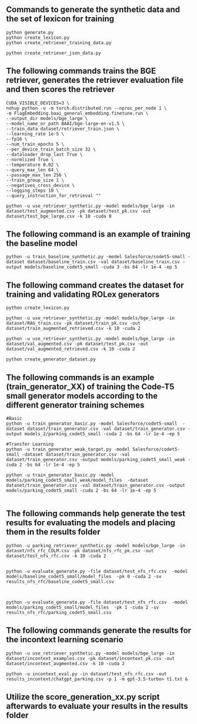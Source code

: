 ## Commands to generate the synthetic data and the set of lexicon for training

```
python generate.py
python create_lexicon.py
python create_retriever_training_data.py

python create_retriever_json_data.py 
```

## The following commands trains the BGE retriever, generates the retriever evaluation file and then scores the retriever

```
CUDA_VISIBLE_DEVICES=3 \ 
nohup python -u -m torch.distributed.run --nproc_per_node 1 \
-m FlagEmbedding.baai_general_embedding.finetune.run \
--output_dir models/bge_large \
--model_name_or_path BAAI/bge-large-en-v1.5 \
--train_data dataset/retriever_train.json \
--learning_rate 1e-5 \
--fp16 \
--num_train_epochs 5 \
--per_device_train_batch_size 32 \
--dataloader_drop_last True \
--normlized True \
--temperature 0.02 \
--query_max_len 64 \
--passage_max_len 256 \
--train_group_size 1 \
--negatives_cross_device \
--logging_steps 10 \
--query_instruction_for_retrieval "" 

python -u use_retriever_synthetic.py -model models/bge_large -in dataset/test_augmented.csv -pk dataset/test_pk.csv -out dataset/test_bge_large.csv -k 10 -cuda 0 
```

## The following command is an example of training the baseline model

```
python -u train_baseline_synthetic.py -model Salesforce/codet5-small -dataset dataset/baseline_train.csv -val dataset/baseline_train.csv -output models/baseline_codet5_small -cuda 3 -bs 64 -lr 1e-4 -ep 5 
```


## The following command creates the dataset for training and validating ROLex generators
```
python create_lexicon.py

python -u use_retriever_synthetic.py -model models/bge_large -in dataset/RAG_train.csv -pk dataset/train_pk.csv -out dataset/train_augmented_retrieved.csv -k 10 -cuda 2 

python -u use_retriever_synthetic.py -model models/bge_large -in dataset/val_augmented.csv -pk dataset/test_pk.csv -out dataset/val_augmented_retrieved.csv -k 10 -cuda 2 

python create_generator_dataset.py
```

## The following commands is an example (train_generator_XX) of training the Code-T5 small generator models according to the different generator training schemes

```
#Basic
python -u train_generator_basic.py -model Salesforce/codet5-small  -dataset dataset/train_generator.csv -val dataset/train_generator.csv -output models_2/parking_codet5_small -cuda 2 -bs 64 -lr 1e-4 -ep 5

#Transfer Learning
python -u train_generator_weak_target.py -model Salesforce/codet5-small -dataset dataset/train_generator.csv -val dataset/train_generator.csv -output models/parking_codet5_small_weak -cuda 2 -bs 64 -lr 1e-4 -ep 5 

python -u train_generator_basic.py -model models/parking_codet5_small_weak/model_files  -dataset dataset/train_generator.csv -val dataset/train_generator.csv -output models/parking_codet5_small -cuda 2 -bs 64 -lr 1e-4 -ep 5


```


## The following commands help generate the test results for evaluating the models and placing them in the results folder

```
python -u parking_retriever_synthetic.py -model models/bge_large -in dataset/nfs_rfc_COLM.csv -pk dataset/nfs_rfc_pk.csv -out dataset/test_nfs_rfc.csv -k 10 -cuda 2


python -u evaluate_generate.py -file dataset/test_nfs_rfc.csv  -model models/baseline_codet5_small/model_files  -pk 0 -cuda 2 -sv results_nfs_rfc/baseline_codet5_small.csv 



python -u evaluate_generate.py -file dataset/test_nfs_rfc.csv  -model models/parking_codet5_small/model_files  -pk 1 -cuda 2 -sv results_nfs_rfc/parking_codet5_small.csv 
```


## The following commands generate the results for the incontext learning scenario

```
python -u use_retriever_synthetic.py -model models/bge_large -in dataset/incontext_examples.csv -pk dataset/incontext_pk.csv -out dataset/incontext_augmented.csv -k 10 -cuda 2

python -u incontext_eval.py -in dataset/test_nfs_rfc.csv -out results_incontext/chatgpt_parking.csv -p 1 -m gpt-3.5-turbo> t1.txt &
```

## Utilize the score_generation_xx.py script afterwards to evaluate your results in the results folder